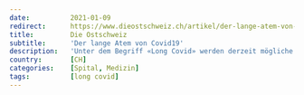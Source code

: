 ```yaml
---
date:          2021-01-09
redirect:      https://www.dieostschweiz.ch/artikel/der-lange-atem-von-covid19-qGo4PQ3
title:         Die Ostschweiz
subtitle:      'Der lange Atem von Covid19'
description:   'Unter dem Begriff «Long Covid» werden derzeit mögliche Spätfolgen einer Coronaerkrankung immer breiter thematisiert. Es fehlt logischerweise nach einem knappen Jahr an echten Belegen. Deshalb müssen anonymisierte Einzelbeispiele dienen. Und die sind ziemlich kreativ.'
country:       [CH]
categories:    [Spital, Medizin]
tags:          [long covid]
---
```

